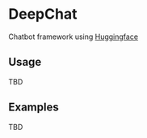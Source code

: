 # DeepChat
Chatbot framework using [Huggingface](https://github.com/huggingface)

## Usage
TBD

## Examples
TBD
